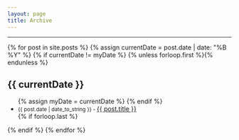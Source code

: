 ```yaml
---
layout: page
title: Archive
---
```


<!-- archive page code from http://chris.house/blog/building-a-simple-archive-page-with-jekyll -->

<div class="tags-expo">
    <div class="tags-expo-list">
    </div>
    <hr/>
    <div class="tags-expo-section">
        {% for post in site.posts %}
            {% assign currentDate = post.date | date: "%B %Y" %}
            {% if currentDate != myDate %}
                {% unless forloop.first %}</ul>{% endunless %}
                <h2>{{ currentDate }}</h2>
                <ul class="tags-expo-posts">
                {% assign myDate = currentDate %}
            {% endif %}
            <li>
                <small class="post-date">{{ post.date | date_to_string }} - </small>
                <a class="post-title" href="{{ site.baseurl }}{{ post.url }}">
                        {{ post.title }}
                </a>
            </li>
            {% if forloop.last %}</ul>{% endif %}
        {% endfor %}
    </div>
</div>